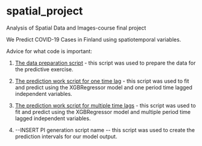 # spatial_project
Analysis of Spatial Data and Images-course final project

We Predict COVID-19 Cases in Finland using spatiotemporal variables.

Advice for what code is important:
1. [The data preparation script](https://github.com/DanJar96/spatial_project/blob/main/scripts/data_preparation.ipynb) - this script was used to prepare the data for the predictive exercise.

2. [The prediction work script for one time lag](https://github.com/DanJar96/spatial_project/blob/main/scripts/prediction_work_onelag.ipynb) - this script was used to fit and predict using the XGBRegressor model and one period time lagged independent variables.

3. [The prediction work script for multiple time lags](https://github.com/DanJar96/spatial_project/blob/main/scripts/prediction_work_multilags.ipynb) - this script was used to fit and predict using the XGBRegressor model and multiple period time lagged independent variables.

4. --INSERT PI generation script name -- this script was used to create the prediction intervals for our model output.
